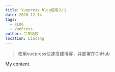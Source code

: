 ```yaml
---
title: Vuepress blog使用入门
date: 2020-12-14
tags: 
  - BLOG
  - VuePress
author: 二羊话叹
location: Lincang  
---
```


> 使用vuepress快速搭建博客，并部署在GitHub

My content.